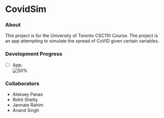 # CovidSim

### About
This project is for the University of Toronto CSC110 Course. The project is an app attempting to simulate the spread of CoVID given certain variables.

### Development Progress

- [ ] App:  
  ![50%](https://progress-bar.dev/50)

### Collaborators
- Aleksey Panas
- Rohit Shetty
- Jannate Rahim
- Anand Singh
